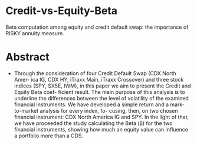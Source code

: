 # Credit-vs-Equity-Beta
Beta computation among equity and credit default swap: the importance of RISKY annuity measure.

# Abstract

* Through the consideration of four Credit Default Swap (CDX North Amer- ica IG, CDX HY, iTraxx Main, iTraxx Crossover) and three stock indices (SPY, SX5E, IWM), in this paper we aim to present the Credit and Equity Beta coef- ficient result. The main purpose of this analysis is to underline the differences between the level of volatility of the examined financial instruments. We have developed a simple return and a mark-to-market analysis for every index, fo- cusing, then, on two chosen financial instrument: CDX North America IG and SPY. In the light of that, we have proceeded the study calculating the Beta (β) for the two financial instruments, showing how much an equity value can influence a portfolio more than a CDS.
